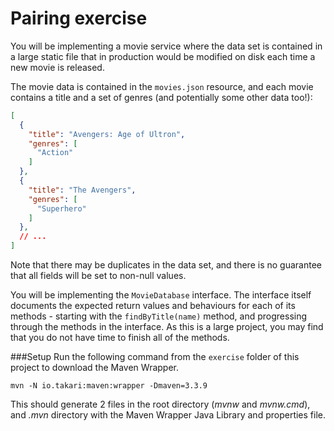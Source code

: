 # Pairing exercise

You will be implementing a movie service where the data set is contained in a large static file that in production would
be modified on disk each time a new movie is released.

The movie data is contained in the `movies.json` resource, and each movie contains a title and a set of genres (and
potentially some other data too!):

```json
[
  {
    "title": "Avengers: Age of Ultron",
    "genres": [
      "Action"
    ]
  },
  {
    "title": "The Avengers",
    "genres": [
      "Superhero"
    ]
  },
  // ...
]
```

Note that there may be duplicates in the data set, and there is no guarantee that all fields will be set to non-null
values.

You will be implementing the `MovieDatabase` interface.  The interface itself documents the expected return values and
behaviours for each of its methods - starting with the `findByTitle(name)` method, and progressing through the methods
in the interface.  As this is a large project, you may find that you do not have time to finish all of the methods.

###Setup
Run the following command from the `exercise` folder of this project to download the Maven Wrapper.

`mvn -N io.takari:maven:wrapper -Dmaven=3.3.9`

This should generate 2 files in the root directory (_mvnw_ and _mvnw.cmd_), and _.mvn_ directory with the Maven Wrapper Java Library and properties file.   